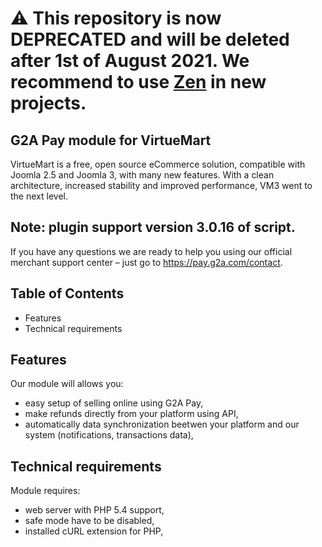 # ⚠ This repository is now DEPRECATED and will be deleted after 1st of August 2021. We recommend to use [Zen](https://www.zen.com/) in new projects.

## G2A Pay module for VirtueMart

VirtueMart is a free, open source eCommerce solution, compatible with Joomla 2.5 and Joomla 3, with many new features. With a clean architecture, increased stability and improved performance, VM3 went to the next level.

## Note: plugin support version 3.0.16 of script.

If you have any questions we are ready to help you using our official 
merchant support center – just go to https://pay.g2a.com/contact.

## Table of Contents

- Features
- Technical requirements

## Features

Our module will allows you:

- easy setup of selling online using G2A Pay,
- make refunds directly from your platform using API,
- automatically data synchronization beetwen your platform and our system (notifications, transactions data),

## Technical requirements

Module requires:

- web server with PHP 5.4 support,
- safe mode have to be disabled,
- installed cURL extension for PHP,
